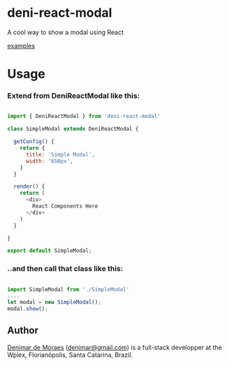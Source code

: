 # deni-react-modal
A cool way to show a modal using React

[examples](https://denimar.github.io/deni-react-modal/)


# Usage

### Extend from DeniReactModal like this:
```javascript

import { DeniReactModal } from 'deni-react-modal'

class SimpleModal extends DeniReactModal {

  getConfig() {
    return {
      title: 'Simple Modal',
      width: '650px',
    }
  }

  render() {
    return (
      <div>
        React Components Here
      </div>
    )
  }

}

export default SimpleModal;

```

### ..and then call that class like this:

```javascript

import SimpleModal from './SimpleModal'
....
let modal = new SimpleModal();
modal.show();

```

## Author

[Denimar de Moraes](http://github.com/denimar) (denimar@gmail.com) is a full-stack developper at the Wplex, Florianópolis, Santa Catarina, Brazil.
